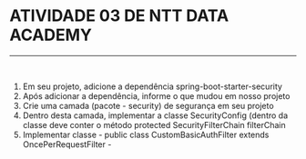 <h1>ATIVIDADE 03 DE NTT DATA ACADEMY</h1><hr><br>

1) Em seu projeto, adicione a dependência spring-boot-starter-security<br>
2) Após adicionar a dependência, informe o que mudou em nosso projeto<br>
3) Crie uma camada (pacote - security) de segurança em seu projeto<br>
4) Dentro desta camada, implementar a classe SecurityConfig (dentro da classe deve conter o método protected SecurityFilterChain filterChain<br>
5) Implementar classe - public class CustomBasicAuthFilter extends OncePerRequestFilter -<br>
